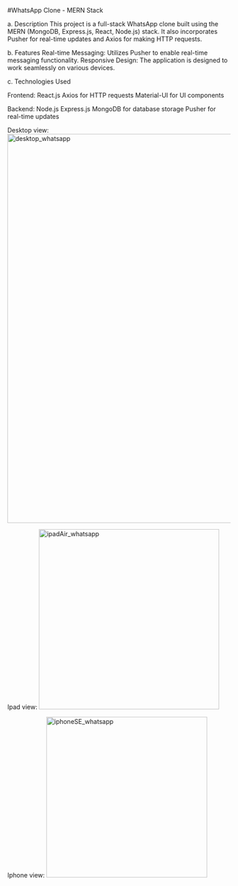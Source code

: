 #WhatsApp Clone - MERN Stack

a. Description
This project is a full-stack WhatsApp clone built using the MERN (MongoDB, Express.js, React, Node.js) stack. It also incorporates Pusher for real-time updates and Axios for making HTTP requests.

b. Features
Real-time Messaging: Utilizes Pusher to enable real-time messaging functionality.
Responsive Design: The application is designed to work seamlessly on various devices.

c. Technologies Used

Frontend:
React.js
Axios for HTTP requests
Material-UI for UI components

Backend:
Node.js
Express.js
MongoDB for database storage
Pusher for real-time updates

Desktop view:
<img width="879" alt="desktop_whatsapp" src="https://github.com/SuyashSalvi/whatsapp-mern/assets/40499151/48427882-8f35-4bc1-bc65-dbc46c38f1a6">

Ipad view:
<img width="407" alt="ipadAir_whatsapp" src="https://github.com/SuyashSalvi/whatsapp-mern/assets/40499151/00e52ba9-b6f7-42cd-81f1-ef7ae7e8e0e7">

Iphone view:
<img width="363" alt="iphoneSE_whatsapp" src="https://github.com/SuyashSalvi/whatsapp-mern/assets/40499151/edae0403-2314-4430-87c8-f014ff3034fb">
